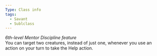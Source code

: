 ```yaml
---
Type: Class info
tags:
  - Savant
  - Sublclass
---
```

_6th-level Mentor Discipline feature_  
You can target two creatures, instead of just one, whenever you use an action on your turn to take the Help action.